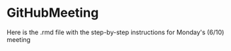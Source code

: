 # GitHubMeeting
Here is the .rmd file with the step-by-step instructions for Monday's (6/10) meeting

